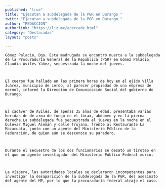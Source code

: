 ```yaml
---
published: "true"
title: "Ejecutan a subdelegada de la PGR en Durango "
twitt: "Ejecutan a subdelegada de la PGR en Durango "
author: "REDACCION"
authorlink: "https://ljz.mx/acercade.html"
category: "Destacadas"
layout: "posts"

---
```



  
    Gómez Palacio, Dgo. Esta madrugada se encontró muerta a la subdelegada de la Procuraduría General de la República (PGR) en Gómez Palacio, Claudia Avilés Yáñez, secuestrada la noche del jueves.
  
  
  
    El cuerpo fue hallado en las primera horas de hoy en el ejido Villa Juárez, municipio de Lerdo, al parecer propiedad de una empresa de marmol, informó la Dirección de Comunicación Social del gobierno de Durango.
  
  
  
    El cadáver de Avilés, de apenas 35 años de edad, presentaba varias heridas de de arma de fuego en el tórax, abdomen y en la pierna derecha.La subdelegada fue secuestrada el jueves en la noche en el bulevar Miguel Alemán y calle Trujano, frente al Restaurante La Mazacuata, junto con un agente del Ministerio Público de la Federación, de quien aún se desconoce su paradero.
  
  
  
    Durante el secuestro de los dos funcionarios se desató un tiroteo en el que un agente investigador del Ministerio Público Federal murió.
  
  
  
    La víspera, las autoridades locales se declararon incompetentes para investigar la desaparición de la subdelegada de la PGR, del asesinato del agente del MP, por lo que la procuraduría federal atrajo el caso.
  

